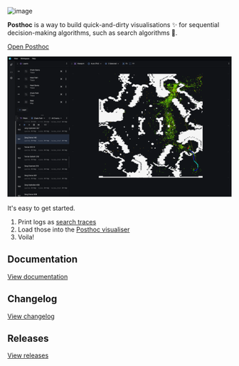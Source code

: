 ![image](https://github.com/ShortestPathLab/posthoc-app/assets/15244945/7ed341b8-1415-4572-9103-5d103bdd7835)

**Posthoc** is a way to build quick-and-dirty visualisations ✨ for sequential decision-making algorithms, such as search algorithms 🚀.

[Open Posthoc](https://posthoc.pathfinding.ai/)

![Alt text](./client/src/public/screenshots/0.png)

It's easy to get started.

1. Print logs as [search traces](https://posthoc.pathfinding.ai/docs/search-trace)
2. Load those into the [Posthoc visualiser](https://posthoc.pathfinding.ai/docs/category/posthoc-visualiser)
3. Voila!

## Documentation

[View documentation](https://posthoc.pathfinding.ai)

## Changelog

[View changelog](./docs/changelog.md)

## Releases

[View releases](https://github.com/ShortestPathLab/posthoc-app/releases)
